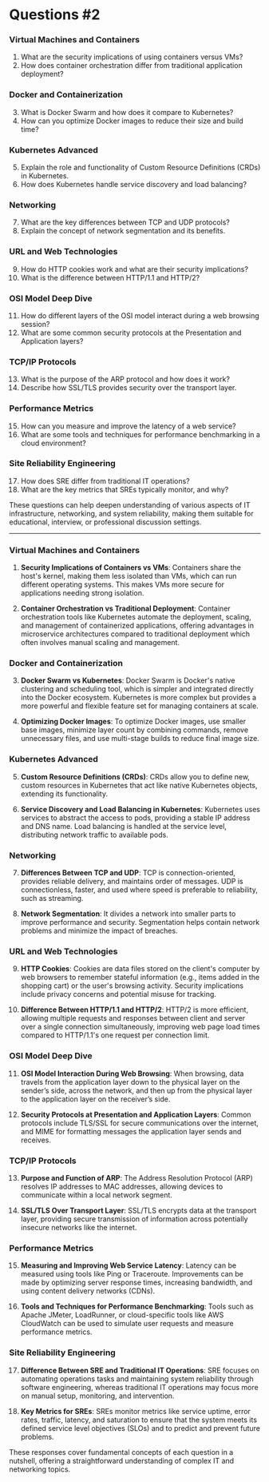 # Questions #2

### Virtual Machines and Containers
1. What are the security implications of using containers versus VMs?
2. How does container orchestration differ from traditional application deployment?

### Docker and Containerization
3. What is Docker Swarm and how does it compare to Kubernetes?
4. How can you optimize Docker images to reduce their size and build time?

### Kubernetes Advanced
5. Explain the role and functionality of Custom Resource Definitions (CRDs) in Kubernetes.
6. How does Kubernetes handle service discovery and load balancing?

### Networking
7. What are the key differences between TCP and UDP protocols?
8. Explain the concept of network segmentation and its benefits.

### URL and Web Technologies
9. How do HTTP cookies work and what are their security implications?
10. What is the difference between HTTP/1.1 and HTTP/2?

### OSI Model Deep Dive
11. How do different layers of the OSI model interact during a web browsing session?
12. What are some common security protocols at the Presentation and Application layers?

### TCP/IP Protocols
13. What is the purpose of the ARP protocol and how does it work?
14. Describe how SSL/TLS provides security over the transport layer.

### Performance Metrics
15. How can you measure and improve the latency of a web service?
16. What are some tools and techniques for performance benchmarking in a cloud environment?

### Site Reliability Engineering
17. How does SRE differ from traditional IT operations?
18. What are the key metrics that SREs typically monitor, and why?

These questions can help deepen understanding of various aspects of IT infrastructure, networking, and system reliability, making them suitable for educational, interview, or professional discussion settings.

---

### Virtual Machines and Containers
1. **Security Implications of Containers vs VMs**: Containers share the host's kernel, making them less isolated than VMs, which can run different operating systems. This makes VMs more secure for applications needing strong isolation.

2. **Container Orchestration vs Traditional Deployment**: Container orchestration tools like Kubernetes automate the deployment, scaling, and management of containerized applications, offering advantages in microservice architectures compared to traditional deployment which often involves manual scaling and management.

### Docker and Containerization
3. **Docker Swarm vs Kubernetes**: Docker Swarm is Docker's native clustering and scheduling tool, which is simpler and integrated directly into the Docker ecosystem. Kubernetes is more complex but provides a more powerful and flexible feature set for managing containers at scale.

4. **Optimizing Docker Images**: To optimize Docker images, use smaller base images, minimize layer count by combining commands, remove unnecessary files, and use multi-stage builds to reduce final image size.

### Kubernetes Advanced
5. **Custom Resource Definitions (CRDs)**: CRDs allow you to define new, custom resources in Kubernetes that act like native Kubernetes objects, extending its functionality.

6. **Service Discovery and Load Balancing in Kubernetes**: Kubernetes uses services to abstract the access to pods, providing a stable IP address and DNS name. Load balancing is handled at the service level, distributing network traffic to available pods.

### Networking
7. **Differences Between TCP and UDP**: TCP is connection-oriented, provides reliable delivery, and maintains order of messages. UDP is connectionless, faster, and used where speed is preferable to reliability, such as streaming.

8. **Network Segmentation**: It divides a network into smaller parts to improve performance and security. Segmentation helps contain network problems and minimize the impact of breaches.

### URL and Web Technologies
9. **HTTP Cookies**: Cookies are data files stored on the client's computer by web browsers to remember stateful information (e.g., items added in the shopping cart) or the user's browsing activity. Security implications include privacy concerns and potential misuse for tracking.

10. **Difference Between HTTP/1.1 and HTTP/2**: HTTP/2 is more efficient, allowing multiple requests and responses between client and server over a single connection simultaneously, improving web page load times compared to HTTP/1.1's one request per connection limit.

### OSI Model Deep Dive
11. **OSI Model Interaction During Web Browsing**: When browsing, data travels from the application layer down to the physical layer on the sender’s side, across the network, and then up from the physical layer to the application layer on the receiver’s side.

12. **Security Protocols at Presentation and Application Layers**: Common protocols include TLS/SSL for secure communications over the internet, and MIME for formatting messages the application layer sends and receives.

### TCP/IP Protocols
13. **Purpose and Function of ARP**: The Address Resolution Protocol (ARP) resolves IP addresses to MAC addresses, allowing devices to communicate within a local network segment.

14. **SSL/TLS Over Transport Layer**: SSL/TLS encrypts data at the transport layer, providing secure transmission of information across potentially insecure networks like the internet.

### Performance Metrics
15. **Measuring and Improving Web Service Latency**: Latency can be measured using tools like Ping or Traceroute. Improvements can be made by optimizing server response times, increasing bandwidth, and using content delivery networks (CDNs).

16. **Tools and Techniques for Performance Benchmarking**: Tools such as Apache JMeter, LoadRunner, or cloud-specific tools like AWS CloudWatch can be used to simulate user requests and measure performance metrics.

### Site Reliability Engineering
17. **Difference Between SRE and Traditional IT Operations**: SRE focuses on automating operations tasks and maintaining system reliability through software engineering, whereas traditional IT operations may focus more on manual setup, monitoring, and intervention.

18. **Key Metrics for SREs**: SREs monitor metrics like service uptime, error rates, traffic, latency, and saturation to ensure that the system meets its defined service level objectives (SLOs) and to predict and prevent future problems.

These responses cover fundamental concepts of each question in a nutshell, offering a straightforward understanding of complex IT and networking topics.
